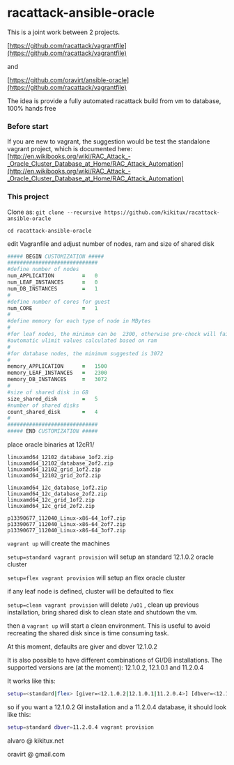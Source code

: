 racattack-ansible-oracle
========================

This is a joint work between 2 projects.

[https://github.com/racattack/vagrantfile](https://github.com/racattack/vagrantfile)

and

[https://github.com/oravirt/ansible-oracle](https://github.com/racattack/vagrantfile)

The idea is provide a fully automated racattack build from vm to database, 100% hands free



### Before start

If you are new to vagrant, the suggestion would be test the standalone vagrant project, which is documented here:
[http://en.wikibooks.org/wiki/RAC_Attack_-_Oracle_Cluster_Database_at_Home/RAC_Attack_Automation](http://en.wikibooks.org/wiki/RAC_Attack_-_Oracle_Cluster_Database_at_Home/RAC_Attack_Automation)

### This project

Clone as:
`git clone --recursive https://github.com/kikitux/racattack-ansible-oracle`

`cd racattack-ansible-oracle`

edit Vagranfile and adjust number of nodes, ram and size of shared disk


```ruby
##### BEGIN CUSTOMIZATION #####
#############################
#define number of nodes
num_APPLICATION         =   0
num_LEAF_INSTANCES      =   0
num_DB_INSTANCES        =   1
#
#define number of cores for guest
num_CORE                =   1
#
#define memory for each type of node in MBytes
#
#for leaf nodes, the minimun can be  2300, otherwise pre-check will fail for
#automatic ulimit values calculated based on ram
#
#for database nodes, the minimum suggested is 3072
#
memory_APPLICATION      =   1500
memory_LEAF_INSTANCES   =   2300
memory_DB_INSTANCES     =   3072
#        
#size of shared disk in GB
size_shared_disk        =   5
#number of shared disks
count_shared_disk       =   4
#
#############################
##### END CUSTOMIZATION #####
```

place oracle binaries at 12cR1/

    linuxamd64_12102_database_1of2.zip
    linuxamd64_12102_database_2of2.zip
    linuxamd64_12102_grid_1of2.zip
    linuxamd64_12102_grid_2of2.zip

    linuxamd64_12c_database_1of2.zip
    linuxamd64_12c_database_2of2.zip
    linuxamd64_12c_grid_1of2.zip
    linuxamd64_12c_grid_2of2.zip

    p13390677_112040_Linux-x86-64_1of7.zip
    p13390677_112040_Linux-x86-64_2of7.zip
    p13390677_112040_Linux-x86-64_3of7.zip



`vagrant up` will create the machines

`setup=standard vagrant provision` will setup an standard 12.1.0.2 oracle cluster

`setup=flex vagrant provision` will setup an flex oracle cluster

if any leaf node is defined, cluster will be defaulted to flex

`setup=clean vagrant provision` will delete `/u01` , clean up previous installation, bring shared disk to clean state and shutdown the vm.

then a `vagrant up` will start a clean environment. This is useful to avoid recreating the shared disk since is time consuming task.

At this moment, defaults are giver and dbver 12.1.0.2

It is also possible to have different combinations of GI/DB installations. 
The supported versions are (at the moment): 12.1.0.2, 12.1.0.1 and 11.2.0.4

It works like this:

```bash
setup=<standard|flex> [giver=<12.1.0.2|12.1.0.1|11.2.0.4>] [dbver=<12.1.0.2|12.1.0.1|11.2.0.4>] vagrant provision
```

so if you want a 12.1.0.2 GI installation and a 11.2.0.4 database, it should look like this:

```bash
setup=standard dbver=11.2.0.4 vagrant provision
```



alvaro @ kikitux.net

oravirt @ gmail.com

